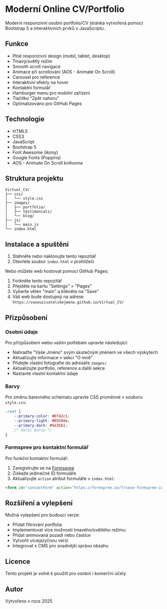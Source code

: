 # Moderní Online CV/Portfolio

Moderní responzivní osobní portfolio/CV stránka vytvořená pomocí Bootstrap 5 a interaktivních prvků v JavaScriptu.

## Funkce

- Plně responzivní design (mobil, tablet, desktop)
- Tmavý/světlý režim
- Smooth scroll navigace
- Animace při scrollování (AOS - Animate On Scroll)
- Carousel pro reference
- Interaktivní efekty na hover
- Kontaktní formulář
- Hamburger menu pro mobilní zařízení
- Tlačítko "Zpět nahoru"
- Optimalizováno pro GitHub Pages

## Technologie

- HTML5
- CSS3
- JavaScript
- Bootstrap 5
- Font Awesome (ikony)
- Google Fonts (Poppins)
- AOS - Animate On Scroll knihovna

## Struktura projektu

```
Virtual_CV/
├── css/
│   └── style.css
├── images/
│   ├── portfolio/
│   ├── testimonials/
│   └── blog/
├── js/
│   └── main.js
└── index.html
```

## Instalace a spuštění

1. Stáhněte nebo naklonujte tento repozitář
2. Otevřete soubor `index.html` v prohlížeči

Nebo můžete web hostovat pomocí GitHub Pages:

1. Forkněte tento repozitář
2. Přejděte na kartu "Settings" > "Pages"
3. Vyberte větev "main" a klikněte na "Save"
4. Váš web bude dostupný na adrese `https://vaseuzivatelskejmeno.github.io/Virtual_CV/`

## Přizpůsobení

### Osobní údaje
Pro přizpůsobení webu vašim potřebám upravte následující:

- Nahraďte "Vaše Jméno" svým skutečným jménem ve všech výskytech
- Aktualizujte informace v sekci "O mně" 
- Přidejte vlastní fotografie do adresáře `images/`
- Aktualizujte portfolio, reference a další sekce
- Nastavte vlastní kontaktní údaje

### Barvy
Pro změnu barevného schématu upravte CSS proměnné v souboru `style.css`:

```css
:root {
    --primary-color: #6f42c1;
    --primary-light: #8559da;
    --primary-dark: #5e35b1;
    /* další barvy */
}
```

### Formspree pro kontaktní formulář
Pro funkční kontaktní formulář:

1. Zaregistrujte se na [Formspree](https://formspree.io/)
2. Získejte jedinečné ID formuláře
3. Aktualizujte `action` atribut formuláře v `index.html`:

```html
<form id="contactForm" action="https://formspree.io/f/vase-formspree-id" method="POST">
```

## Rozšíření a vylepšení

Možná vylepšení pro budoucí verze:

- Přidat filtrování portfolia
- Implementovat více možností tmavého/světlého režimu
- Přidat animovaná pozadí nebo částice
- Vytvořit vícejazyčnou verzi
- Integrovat s CMS pro snadnější správu obsahu

## Licence

Tento projekt je volně k použití pro osobní i komerční účely.

## Autor

Vytvořeno v roce 2025 
